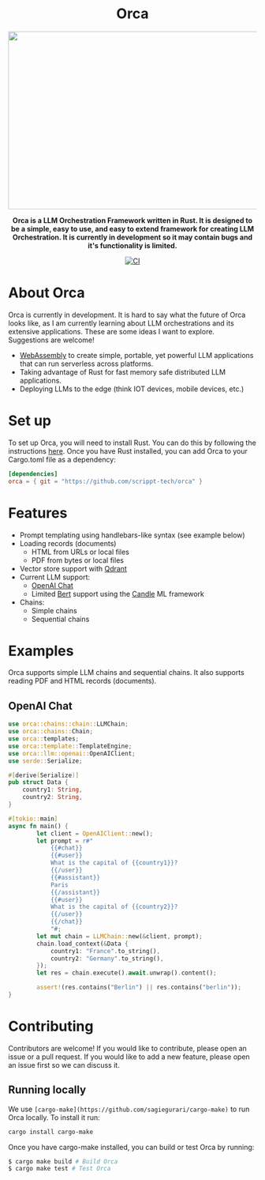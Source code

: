 <div align="center">
  <h1>Orca</h1>
  <img src="https://github.com/scrippt-tech/orca/assets/30184543/1d146eaf-6eba-48a4-bc8f-06f9cbabbcda" width="640" height="360"/>

  <p>
    <strong>Orca is a LLM Orchestration Framework written in Rust. It is designed to be a simple, easy to use, and easy to extend framework for creating LLM Orchestration. It is currently in development so it may contain bugs and it's functionality is limited.</strong>
  </p>
  <p>

<!-- prettier-ignore-start -->

[![CI](https://github.com/scrippt-tech/orca/actions/workflows/ci.yml/badge.svg)](https://github.com/scrippt-tech/orca/actions/workflows/ci.yml)

<!-- prettier-ignore-end -->

  </p>
</div>

# About Orca
Orca is currently in development. It is hard to say what the future of Orca looks like, as I am currently learning about LLM orchestrations and its extensive applications. These are some ideas I want to explore. Suggestions are welcome!
 * [WebAssembly]("https://webassembly.org") to create simple, portable, yet powerful LLM applications that can run serverless across platforms.
 * Taking advantage of Rust for fast memory safe distributed LLM applications.
 * Deploying LLMs to the edge (think IOT devices, mobile devices, etc.)

# Set up
To set up Orca, you will need to install Rust. You can do this by following the instructions [here](https://www.rust-lang.org/tools/install). Once you have Rust installed, you can add Orca to your Cargo.toml file as a dependency:
```toml
[dependencies]
orca = { git = "https://github.com/scrippt-tech/orca" }
```

# Features
* Prompt templating using handlebars-like syntax (see example below)
* Loading records (documents)
  * HTML from URLs or local files
  * PDF from bytes or local files
* Vector store support with [Qdrant]("https://qdrant.tech")
* Current LLM support:
  * [OpenAI Chat]("https://openai.com")
  * Limited [Bert]("https://huggingface.co/docs/transformers/model_doc/bert) support using the [Candle]("https://github.com/huggingface/candle") ML framework
* Chains:
  * Simple chains
  * Sequential chains

# Examples
Orca supports simple LLM chains and sequential chains. It also supports reading PDF and HTML records (documents).

## OpenAI Chat
```rust
use orca::chains::chain::LLMChain;
use orca::chains::Chain;
use orca::templates;
use orca::template::TemplateEngine;
use orca::llm::openai::OpenAIClient;
use serde::Serialize;

#[derive(Serialize)]
pub struct Data {
    country1: String,
    country2: String,
}

#[tokio::main]
async fn main() {
        let client = OpenAIClient::new();
        let prompt = r#"
            {{#chat}}
            {{#user}}
            What is the capital of {{country1}}?
            {{/user}}
            {{#assistant}}
            Paris
            {{/assistant}}
            {{#user}}
            What is the capital of {{country2}}?
            {{/user}}
            {{/chat}}
            "#;
        let mut chain = LLMChain::new(&client, prompt);
        chain.load_context(&Data {
            country1: "France".to_string(),
            country2: "Germany".to_string(),
        });
        let res = chain.execute().await.unwrap().content();

        assert!(res.contains("Berlin") || res.contains("berlin"));
}
```

# Contributing
Contributors are welcome! If you would like to contribute, please open an issue or a pull request. If you would like to add a new feature, please open an issue first so we can discuss it. 

## Running locally
We use `[cargo-make](https://github.com/sagiegurari/cargo-make)` to run Orca locally. To install it run:
```bash
cargo install cargo-make
```
Once you have cargo-make installed, you can build or test Orca by running:
```bash
$ cargo make build # Build Orca
$ cargo make test # Test Orca
```
